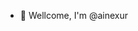 - 👋 Wellcome, I'm @ainexur

<!---
ainexur/ainexur is a ✨ special ✨ repository because its `README.md` (this file) appears on your GitHub profile.
You can click the Preview link to take a look at your changes.
--->
